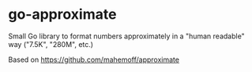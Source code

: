 go-approximate
==============

Small Go library to format numbers approximately in a "human readable" way ("7.5K", "280M", etc.)

Based on https://github.com/mahemoff/approximate
